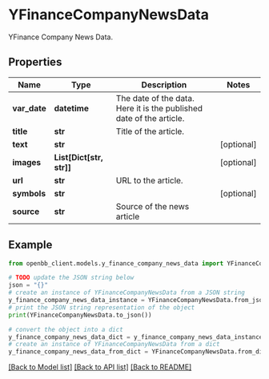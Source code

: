 # YFinanceCompanyNewsData

YFinance Company News Data.

## Properties

Name | Type | Description | Notes
------------ | ------------- | ------------- | -------------
**var_date** | **datetime** | The date of the data. Here it is the published date of the article. | 
**title** | **str** | Title of the article. | 
**text** | **str** |  | [optional] 
**images** | **List[Dict[str, str]]** |  | [optional] 
**url** | **str** | URL to the article. | 
**symbols** | **str** |  | [optional] 
**source** | **str** | Source of the news article | 

## Example

```python
from openbb_client.models.y_finance_company_news_data import YFinanceCompanyNewsData

# TODO update the JSON string below
json = "{}"
# create an instance of YFinanceCompanyNewsData from a JSON string
y_finance_company_news_data_instance = YFinanceCompanyNewsData.from_json(json)
# print the JSON string representation of the object
print(YFinanceCompanyNewsData.to_json())

# convert the object into a dict
y_finance_company_news_data_dict = y_finance_company_news_data_instance.to_dict()
# create an instance of YFinanceCompanyNewsData from a dict
y_finance_company_news_data_from_dict = YFinanceCompanyNewsData.from_dict(y_finance_company_news_data_dict)
```
[[Back to Model list]](../README.md#documentation-for-models) [[Back to API list]](../README.md#documentation-for-api-endpoints) [[Back to README]](../README.md)


